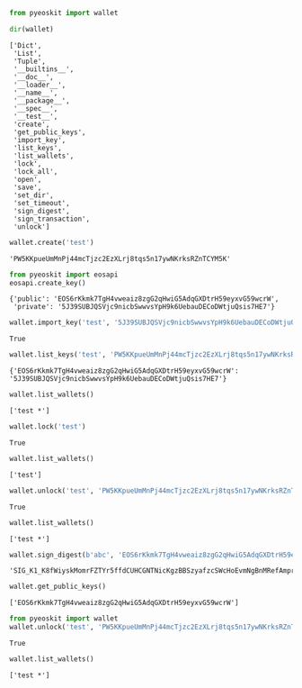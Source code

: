 

```python
from pyeoskit import wallet
```


```python
dir(wallet)
```




    ['Dict',
     'List',
     'Tuple',
     '__builtins__',
     '__doc__',
     '__loader__',
     '__name__',
     '__package__',
     '__spec__',
     '__test__',
     'create',
     'get_public_keys',
     'import_key',
     'list_keys',
     'list_wallets',
     'lock',
     'lock_all',
     'open',
     'save',
     'set_dir',
     'set_timeout',
     'sign_digest',
     'sign_transaction',
     'unlock']




```python
wallet.create('test')
```




    'PW5KKpueUmMnPj44mcTjzc2EzXLrj8tqs5n17ywNKrksRZnTCYM5K'




```python
from pyeoskit import eosapi
eosapi.create_key()
```




    {'public': 'EOS6rKkmk7TgH4vweaiz8zgG2qHwiG5AdqGXDtrH59eyxvG59wcrW',
     'private': '5J39SUBJQSVjc9nicbSwwvsYpH9k6UebauDECoDWtjuQsis7HE7'}




```python
wallet.import_key('test', '5J39SUBJQSVjc9nicbSwwvsYpH9k6UebauDECoDWtjuQsis7HE7')
```




    True




```python
wallet.list_keys('test', 'PW5KKpueUmMnPj44mcTjzc2EzXLrj8tqs5n17ywNKrksRZnTCYM5K')
```




    {'EOS6rKkmk7TgH4vweaiz8zgG2qHwiG5AdqGXDtrH59eyxvG59wcrW': '5J39SUBJQSVjc9nicbSwwvsYpH9k6UebauDECoDWtjuQsis7HE7'}




```python
wallet.list_wallets()
```




    ['test *']




```python
wallet.lock('test')
```




    True




```python
wallet.list_wallets()
```




    ['test']




```python
wallet.unlock('test', 'PW5KKpueUmMnPj44mcTjzc2EzXLrj8tqs5n17ywNKrksRZnTCYM5K')
```




    True




```python
wallet.list_wallets()
```




    ['test *']




```python
wallet.sign_digest(b'abc', 'EOS6rKkmk7TgH4vweaiz8zgG2qHwiG5AdqGXDtrH59eyxvG59wcrW')
```




    'SIG_K1_K8fWiyskMomrFZTYr5ffdCUHCGNTNicKgzBBSzyafzcSWcHoEvmNgBnMRefAmprkYnzBBmUdm2KySTrpgXBLLV7bGjNao4'




```python
wallet.get_public_keys()
```




    ['EOS6rKkmk7TgH4vweaiz8zgG2qHwiG5AdqGXDtrH59eyxvG59wcrW']




```python
from pyeoskit import wallet
wallet.unlock('test', 'PW5KKpueUmMnPj44mcTjzc2EzXLrj8tqs5n17ywNKrksRZnTCYM5K')
```




    True




```python
wallet.list_wallets()
```




    ['test *']




```python

```

